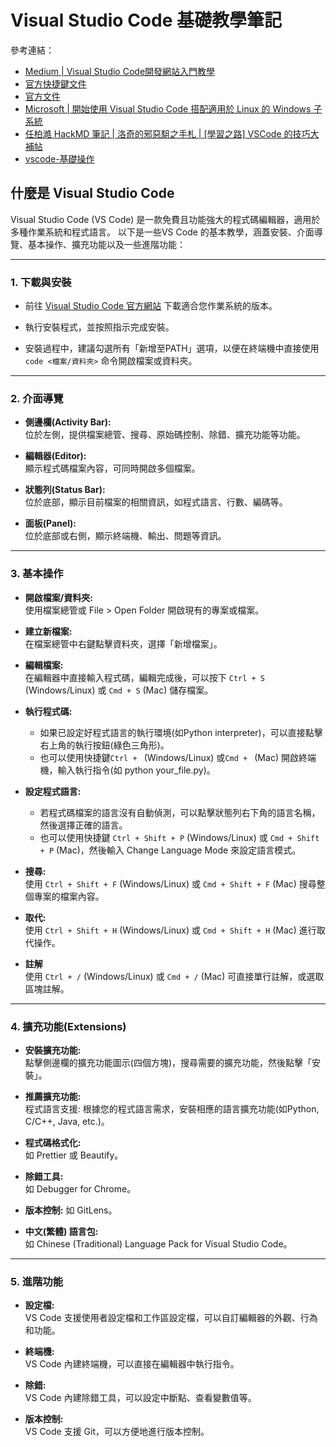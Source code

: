 # Visual Studio Code 基礎教學筆記

參考連結：
* [Medium | Visual Studio Code開發網站入門教學](https://medium.com/@success85911/visual-studio-code%E9%96%8B%E7%99%BC%E7%B6%B2%E7%AB%99%E5%85%A5%E9%96%80%E6%95%99%E5%AD%B8-7514ea9299bf)
* [官方快捷鍵文件](https://github.com/Microsoft/vscode-tips-and-tricks)
* [官方文件](https://code.visualstudio.com/docs/getstarted/getting-started)
* [Microsoft | 開始使用 Visual Studio Code 搭配適用於 Linux 的 Windows 子系統](https://learn.microsoft.com/zh-tw/windows/wsl/tutorials/wsl-vscode)
* [任柏澔 HackMD 筆記 | 洛奇的邪惡駔之手札 | [學習之路] VSCode 的技巧大補帖](https://summer10920.github.io/2020/10-23/article-vscode/)
* [vscode-基礎操作](https://hackmd.io/@howhow/vscode_operation)

## 什麼是 Visual Studio Code

Visual Studio Code (VS Code) 是一款免費且功能強大的程式碼編輯器，適用於多種作業系統和程式語言。 以下是一些VS Code 的基本教學，涵蓋安裝、介面導覽、基本操作、擴充功能以及一些進階功能：

---

### 1. 下載與安裝
* 前往 [Visual Studio Code 官方網站](https://code.visualstudio.com/download) 下載適合您作業系統的版本。 

* 執行安裝程式，並按照指示完成安裝。 

* 安裝過程中，建議勾選所有「新增至PATH」選項，以便在終端機中直接使用 `code <檔案/資料夾>` 命令開啟檔案或資料夾。 

---

### 2. 介面導覽
* **側邊欄(Activity Bar):**  
  位於左側，提供檔案總管、搜尋、原始碼控制、除錯、擴充功能等功能。

* **編輯器(Editor):**  
  顯示程式碼檔案內容，可同時開啟多個檔案。

* **狀態列(Status Bar):**  
  位於底部，顯示目前檔案的相關資訊，如程式語言、行數、編碼等。

* **面板(Panel):**  
  位於底部或右側，顯示終端機、輸出、問題等資訊。

---

### 3. 基本操作
* **開啟檔案/資料夾:**  
  使用檔案總管或 File > Open Folder 開啟現有的專案或檔案。 

* **建立新檔案:**  
  在檔案總管中右鍵點擊資料夾，選擇「新增檔案」。 

* **編輯檔案:**  
  在編輯器中直接輸入程式碼，編輯完成後，可以按下 `Ctrl + S` (Windows/Linux) 或 `Cmd + S` (Mac) 儲存檔案。 

* **執行程式碼:**  
  * 如果已設定好程式語言的執行環境(如Python interpreter)，可以直接點擊右上角的執行按鈕(綠色三角形)。 
  * 也可以使用快捷鍵`Ctrl + ` (Windows/Linux) 或`Cmd + ` (Mac) 開啟終端機，輸入執行指令(如 python your_file.py)。 

* **設定程式語言:**  
  * 若程式碼檔案的語言沒有自動偵測，可以點擊狀態列右下角的語言名稱，然後選擇正確的語言。 
  * 也可以使用快捷鍵 `Ctrl + Shift + P` (Windows/Linux) 或 `Cmd + Shift + P` (Mac)，然後輸入 Change Language Mode 來設定語言模式。 

* **搜尋:**  
  使用 `Ctrl + Shift + F` (Windows/Linux) 或 `Cmd + Shift + F` (Mac) 搜尋整個專案的檔案內容。 

* **取代:**  
  使用 `Ctrl + Shift + H` (Windows/Linux) 或 `Cmd + Shift + H` (Mac) 進行取代操作。 

* **註解**  
  使用 `Ctrl + /` (Windows/Linux) 或 `Cmd + /` (Mac) 可直接單行註解，或選取區塊註解。

---

### 4. 擴充功能(Extensions)
* **安裝擴充功能:**  
  點擊側邊欄的擴充功能圖示(四個方塊)，搜尋需要的擴充功能，然後點擊「安裝」。 

* **推薦擴充功能:**  
  程式語言支援: 根據您的程式語言需求，安裝相應的語言擴充功能(如Python, C/C++, Java, etc.)。 

* **程式碼格式化:**   
  如 Prettier 或 Beautify。 

* **除錯工具:**   
  如 Debugger for Chrome。 

* **版本控制:** 
  如 GitLens。 

* **中文(繁體) 語言包:**  
  如 Chinese (Traditional) Language Pack for Visual Studio Code。 

---

### 5. 進階功能
* **設定檔:**  
  VS Code 支援使用者設定檔和工作區設定檔，可以自訂編輯器的外觀、行為和功能。 
  
* **終端機:**  
  VS Code 內建終端機，可以直接在編輯器中執行指令。 

* **除錯:**  
  VS Code 內建除錯工具，可以設定中斷點、查看變數值等。

* **版本控制:**   
  VS Code 支援 Git，可以方便地進行版本控制。 